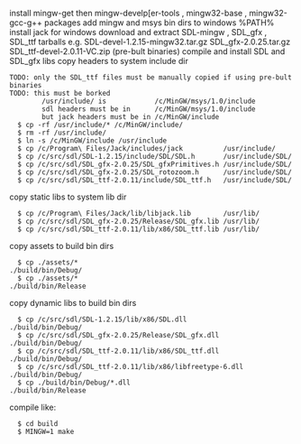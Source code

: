 
install mingw-get then mingw-develp[er-tools , mingw32-base , mingw32-gcc-g++ packages
add mingw and msys bin dirs to windows %PATH%
install jack for windows
download and extract SDL-mingw , SDL_gfx , SDL_ttf tarballs
  e.g. SDL-devel-1.2.15-mingw32.tar.gz
       SDL_gfx-2.0.25.tar.gz
       SDL_ttf-devel-2.0.11-VC.zip (pre-bult binaries)
compile and install SDL and SDL_gfx libs
copy headers to system include dir
```
TODO: only the SDL_ttf files must be manually copied if using pre-bult binaries
TODO: this must be borked
        /usr/include/ is            /c/MinGW/msys/1.0/include
        sdl headers must be in      /c/MinGW/msys/1.0/include
        but jack headers must be in /c/MinGW/include
  $ cp -rf /usr/include/* /c/MinGW/include/
  $ rm -rf /usr/include/
  $ ln -s /c/MinGW/include /usr/include
  $ cp /c/Program\ Files/Jack/includes/jack          /usr/include/
  $ cp /c/src/sdl/SDL-1.2.15/include/SDL/SDL.h       /usr/include/SDL/
  $ cp /c/src/sdl/SDL_gfx-2.0.25/SDL_gfxPrimitives.h /usr/include/SDL/
  $ cp /c/src/sdl/SDL_gfx-2.0.25/SDL_rotozoom.h      /usr/include/SDL/
  $ cp /c/src/sdl/SDL_ttf-2.0.11/include/SDL_ttf.h   /usr/include/SDL/
```
copy static libs to system lib dir
```
  $ cp /c/Program\ Files/Jack/lib/libjack.lib        /usr/lib/
  $ cp /c/src/sdl/SDL_gfx-2.0.25/Release/SDL_gfx.lib /usr/lib/
  $ cp /c/src/sdl/SDL_ttf-2.0.11/lib/x86/SDL_ttf.lib /usr/lib/
```
copy assets to build bin dirs
```
  $ cp ./assets/*                                          ./build/bin/Debug/
  $ cp ./assets/*                                          ./build/bin/Release
```
copy dynamic libs to build bin dirs
```
  $ cp /c/src/sdl/SDL-1.2.15/lib/x86/SDL.dll               ./build/bin/Debug/
  $ cp /c/src/sdl/SDL_gfx-2.0.25/Release/SDL_gfx.dll       ./build/bin/Debug/
  $ cp /c/src/sdl/SDL_ttf-2.0.11/lib/x86/SDL_ttf.dll       ./build/bin/Debug/
  $ cp /c/src/sdl/SDL_ttf-2.0.11/lib/x86/libfreetype-6.dll ./build/bin/Debug/
  $ cp ./build/bin/Debug/*.dll                             ./build/bin/Release
```
compile like:
```
  $ cd build
  $ MINGW=1 make
```
